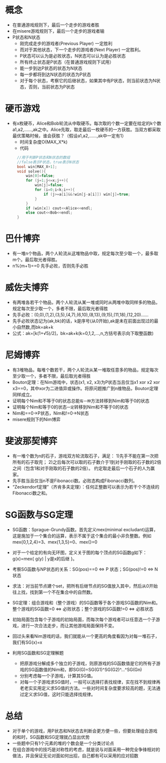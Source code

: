 # 概念

* 在普通游戏规则下，最后一个走步的游戏者胜
* 在misere游戏规则下，最后一个走步的游戏者输
* P状态和N状态
  * 刚完成走步的游戏者(Previous Player) 一定胜利
  * 而对于其他状态，下一个走步的游戏者(Next Player) 一定胜利。
  * P状态可以认为是必败状态，N状态可以认为是必胜状态
  * 所有终止状态是P状态（在普通游戏规则下试用）
  * 能一步到达P状态的状态为N状态
  * 每一步都将到达N状态的状态为P状态
  * 对于每个状态，考察它的后继状态，如果其中有P状态，则当前状态为N状态，否则，当前状态为P状态

# 硬币游戏

* 有x枚硬币，Alice和Bob轮流从中取硬币。每次取的个数一定要在给定的k个数a1,a2,……,ak之中。Alice先取，取走最后一枚硬币的一方获胜。当双方都采取最优策略时候，谁会获胜？（假设a1,a2,……,ak中一定有1）
  * 时间复杂度O(MAX_X*k)
  * 代码
  ```c++
    //用于判断P状态和N状态的数组
    //false表示P状态，true表示N状态
    bool win[MAX_X+1];
    void solve(){
        win[0]=false;
        for (j=1;j<=x;j++){
            win[j]=false;
            for (i=0;i<k;i++){
                if (j>=a[i]&&!win[j-a[i]]) win[j]=true;
            }
        } 
        if (win[x]) cout<<Alice<<endl;
        else cout<<Bob<<endl;	
    }
  ```

# 巴什博弈

* 有一堆n个物品，两个人轮流从这堆物品中取，规定每次至少取一个，最多取m个。最后取光者得胜。
* n%(m+1)==0 先手必败，否则先手必胜
  
# 威佐夫博弈

* 有两堆各若干个物品，两个人轮流从某一堆或同时从两堆中取同样多的物品，规定每次至少取一个，多者不限，最后取光者得胜
* 先手必败：(0,0),(1,2),(3,5),(4,7),(6,10),(8,13),(9,15),(11,18),(12,20)……
* 先手必败状态记为(ak,bk)的话，k是序号(从0开始),ak是未在前面出现过的最小自然数,而bk=ak+k
* 公式：ak=[k(1+√5)/2]，bk=ak+k(k=0,1,2,…,n,方括号表示向下取整函数)

# 尼姆博弈

* 有3堆物品，每堆个数若干，两个人轮流从某一堆取任意多的物品，规定每次至少取一个，多者不限，最后取光者得胜
* Bouton定理：在Nim游戏中，状态(x1, x2, x3)为P状态当且仅当x1 xor x2 xor x3==0，其中xor为二进值异或操作。将原问题推广到n维物品，Bouton定理同样成立。
* 证明每个Nim和不等于0的状态总能`有一种`方法转移到Nim和等于0的状态
* 证明每个Nim和等于0的状态`一定`转移到Nim和不等于0的状态 
* Nim和==0->P状态，Nim和!=0->N状态
* misere规则下的Nim博弈
  
# 斐波那契博弈

* 有一堆个数为n的石子，游戏双方轮流取石子，满足：
1)先手不能在第一次把所有的石子取完；
2)之后每次可以取的石子数介于1到对手刚取的石子数的2倍之间（包含1和对手刚取的石子数的2倍）。
约定取走最后一个石子的人为赢家。
* 先手胜当且仅当n不是Fibonacci数。必败态构成Fibonacci数列。
* “Zeckendorf定理”（齐肯多夫定理）：任何正整数可以表示为若干个不连续的Fibonacci数之和。
  
# SG函数与SG定理

* SG函数：Sprague-Grundy函数。首先定义mex(minimal excludant)运算，这是施加于一个集合的运算，表示不属于这个集合的最小非负整数。例如mex{0,1,2,4}=3、mex{1,3,5}=0、mex{}=0
* 对于一个给定的有向无环图，定义关于图的每个顶点的SG函数g如下：g(x)=mex{ g(y) | y是x的后继 }。
* 考察SG函数与NP状态的关系：SG(pos)==0  <=>  P 状态；SG(pos)!=0  <=>   N 状态
* 求法：对当前节点建个set，把所有后继节点的SG值放入其中，然后从0开始往上找，找到第一个不在集合中的自然数。


* SG定理：组合游戏和（整个游戏）的SG函数等于各个游戏SG函数的Nim和。整个游戏的SG函数=0  <=> 必败状态；整个游戏的SG函数!=0 <=> 必胜状态
* 初始局面包含每个子游戏的初始局面，而每次每个游戏者可以任意选一个子游戏，进行一次合法走步，而让其他游戏局面保持不变。
* 回过头来看Nim游戏的话，我们就能从一个更高的角度看因为对每一堆石子，我们有SG(x)=x

* 利用SG函数和SG定理解题
  * 把原游戏分解成多个独立的子游戏，则原游戏的SG函数值是它的所有子游戏的SG函数值的Nim和，即SG(G)=SG(G1)^SG(G2)^...^SG(Gn)
  * 分别考虑每一个子游戏，计算其SG值。
  * 对每一个子游戏求SG值时，一般可以选择打表找规律，实在找不到规律再老老实实用定义求SG值的方法。一些对时间复杂度要求较高的题，无法通过定义求SG值，这时只能选择找规律。

# 总结

* 对于单个的游戏，用P状态和N状态去判断会更方便一些，但要处理组合游戏的和时，SG函数和SG定理就凸显出优势
* 一些题中只有1个元素的堆的个数会是一个分类讨论点
* 在组合游戏中的技巧是对称性的考虑，就是说与对面采用一种完全争锋相对的做法，并且保证无论对面如何出招，自己都有可以采用的应对招数